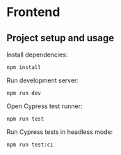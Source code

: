 # Frontend

## Project setup and usage

Install dependencies:

```
npm install
```

Run development server:

```
npm run dev
```

Open Cypress test runner:

```
npm run test
```

Run Cypress tests in headless mode:

```
npm run test:ci
```

